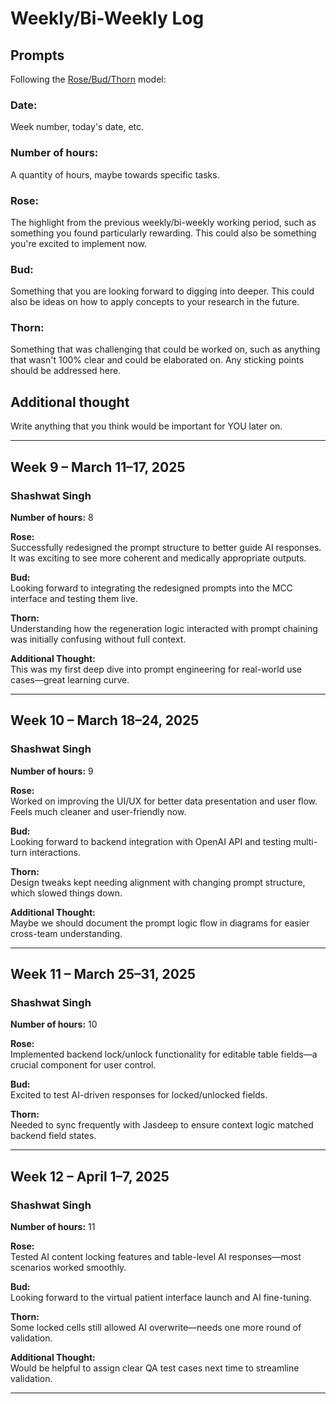 # Weekly/Bi-Weekly Log

## Prompts
Following the [Rose/Bud/Thorn](https://www.panoramaed.com/blog/rose-bud-thorn-activity-and-worksheet#:~:text=%22Rose%2C%20Bud%2C%20Thorn%22%20is%20a%20mindful%20design%2D,day%2C%20week%2C%20or%20month.) model:

### Date: 
Week number, today's date, etc. 


### Number of hours: 
A quantity of hours, maybe towards specific tasks. 

### Rose:
The highlight from the previous weekly/bi-weekly working period, such as something you found particularly rewarding. This could also be something you're excited to implement now.

### Bud: 
Something that you are looking forward to digging into deeper. This could also be ideas on how to apply concepts to your research in the future. 

### Thorn: 
Something that was challenging that could be worked on, such as anything that wasn't 100% clear and could be elaborated on. Any sticking points should be addressed here. 

## Additional thought
Write anything that you think would be important for YOU later on.

---



## Week 9 – March 11–17, 2025

### Shashwat Singh

**Number of hours:** 8

**Rose:**  
Successfully redesigned the prompt structure to better guide AI responses. It was exciting to see more coherent and medically appropriate outputs.

**Bud:**  
Looking forward to integrating the redesigned prompts into the MCC interface and testing them live.

**Thorn:**  
Understanding how the regeneration logic interacted with prompt chaining was initially confusing without full context.

**Additional Thought:**  
This was my first deep dive into prompt engineering for real-world use cases—great learning curve.

---

## Week 10 – March 18–24, 2025

### Shashwat Singh

**Number of hours:** 9

**Rose:**  
Worked on improving the UI/UX for better data presentation and user flow. Feels much cleaner and user-friendly now.

**Bud:**  
Looking forward to backend integration with OpenAI API and testing multi-turn interactions.

**Thorn:**  
Design tweaks kept needing alignment with changing prompt structure, which slowed things down.

**Additional Thought:**  
Maybe we should document the prompt logic flow in diagrams for easier cross-team understanding.

---

## Week 11 – March 25–31, 2025

### Shashwat Singh

**Number of hours:** 10

**Rose:**  
Implemented backend lock/unlock functionality for editable table fields—a crucial component for user control.

**Bud:**  
Excited to test AI-driven responses for locked/unlocked fields.

**Thorn:**  
Needed to sync frequently with Jasdeep to ensure context logic matched backend field states.


---

## Week 12 – April 1–7, 2025

### Shashwat Singh

**Number of hours:** 11

**Rose:**  
Tested AI content locking features and table-level AI responses—most scenarios worked smoothly.

**Bud:**  
Looking forward to the virtual patient interface launch and AI fine-tuning.

**Thorn:**  
Some locked cells still allowed AI overwrite—needs one more round of validation.

**Additional Thought:**  
Would be helpful to assign clear QA test cases next time to streamline validation.

---
